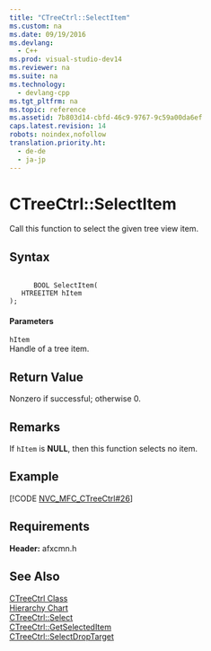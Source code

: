 ```yaml
---
title: "CTreeCtrl::SelectItem"
ms.custom: na
ms.date: 09/19/2016
ms.devlang: 
  - C++
ms.prod: visual-studio-dev14
ms.reviewer: na
ms.suite: na
ms.technology: 
  - devlang-cpp
ms.tgt_pltfrm: na
ms.topic: reference
ms.assetid: 7b803d14-cbfd-46c9-9767-9c59a00da6ef
caps.latest.revision: 14
robots: noindex,nofollow
translation.priority.ht: 
  - de-de
  - ja-jp
---
```

# CTreeCtrl::SelectItem
Call this function to select the given tree view item.  
  
## Syntax  
  
```  
  
      BOOL SelectItem(  
   HTREEITEM hItem   
);  
```  
  
#### Parameters  
 `hItem`  
 Handle of a tree item.  
  
## Return Value  
 Nonzero if successful; otherwise 0.  
  
## Remarks  
 If `hItem` is **NULL**, then this function selects no item.  
  
## Example  
 [!CODE [NVC_MFC_CTreeCtrl#26](../CodeSnippet/VS_Snippets_Cpp/NVC_MFC_CTreeCtrl#26)]  
  
## Requirements  
 **Header:** afxcmn.h  
  
## See Also  
 [CTreeCtrl Class](../vs140/CTreeCtrl-Class.md)   
 [Hierarchy Chart](../vs140/Hierarchy-Chart.md)   
 [CTreeCtrl::Select](../vs140/CTreeCtrl--Select.md)   
 [CTreeCtrl::GetSelectedItem](../vs140/CTreeCtrl--GetSelectedItem.md)   
 [CTreeCtrl::SelectDropTarget](../vs140/CTreeCtrl--SelectDropTarget.md)